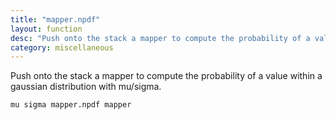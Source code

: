 ```yaml
---
title: "mapper.npdf"
layout: function
desc: "Push onto the stack a mapper to compute the probability of a value within a gaussian distribution with mu/sigma."
category: miscellaneous
---
```


Push onto the stack a mapper to compute the probability of a value within a gaussian distribution with mu/sigma.

```
mu sigma mapper.npdf mapper
```